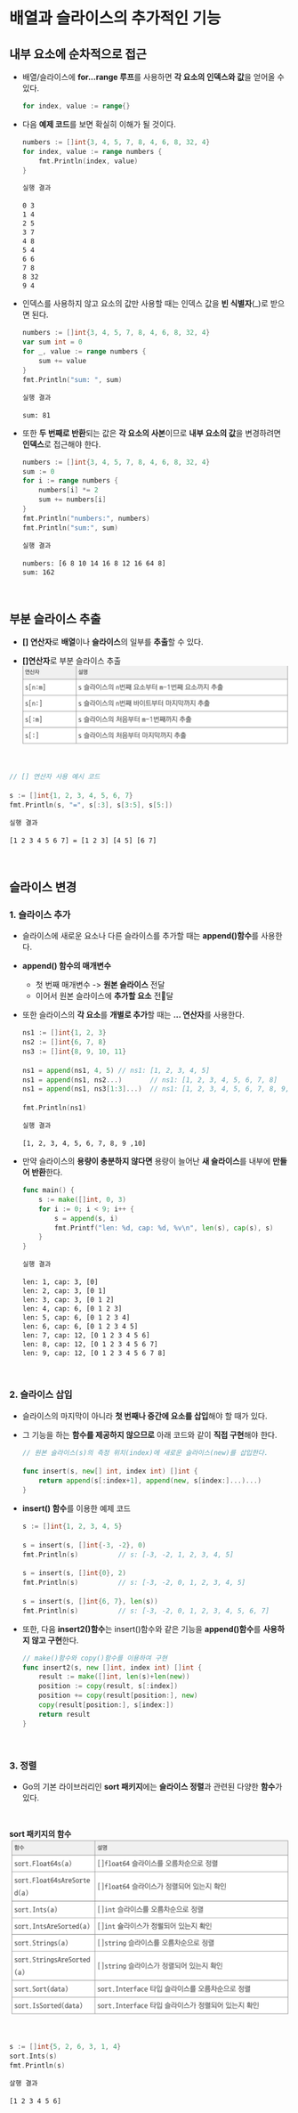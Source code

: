 # **배열과 슬라이스의 추가적인 기능**

## **내부 요소에 순차적으로 접근**
- 배열/슬라이스에 **for...range 루프**를 사용하면 **각 요소의 인덱스와 값**을 얻어올 수 있다.
    ~~~go
    for index, value := range{}
    ~~~
- 다음 **예제 코드**를 보면 확실히 이해가 될 것이다.
    ~~~go
    numbers := []int{3, 4, 5, 7, 8, 4, 6, 8, 32, 4}
    for index, value := range numbers {
        fmt.Println(index, value)
    }
    ~~~
    ~~~
    실행 결과

    0 3
    1 4
    2 5
    3 7
    4 8
    5 4
    6 6
    7 8
    8 32
    9 4
    ~~~

- 인덱스를 사용하지 않고 요소의 값만 사용할 때는 인덱스 값을 **빈 식별자**(_)로 받으면 된다.
    ~~~go
    numbers := []int{3, 4, 5, 7, 8, 4, 6, 8, 32, 4}
    var sum int = 0
    for _, value := range numbers {
        sum += value
    }
    fmt.Println("sum: ", sum)
    ~~~
    ~~~
    실행 결과

    sum: 81
    ~~~

- 또한 **두 번째로 반환**되는 값은 **각 요소의 사본**이므로 **내부 요소의 값**을 변경하려면 **인덱스**로 접근해야 한다.
    ~~~go
    numbers := []int{3, 4, 5, 7, 8, 4, 6, 8, 32, 4}
	sum := 0
	for i := range numbers {
		numbers[i] *= 2
		sum += numbers[i]
	}
	fmt.Println("numbers:", numbers)
	fmt.Println("sum:", sum)
    ~~~
    ~~~
    실행 결과

    numbers: [6 8 10 14 16 8 12 16 64 8]
    sum: 162
    ~~~

<br>

## **부분 슬라이스 추출**
- **[] 연산자**로 **배열**이나 **슬라이스**의 일부를 **추출**할 수 있다.

- **[]연산자**로 부분 슬라이스 추출
![slice_operate](/img/slice_operate.png)

<br>

~~~go
// [] 연산자 사용 예시 코드

s := []int{1, 2, 3, 4, 5, 6, 7}
fmt.Println(s, "=", s[:3], s[3:5], s[5:])
~~~
~~~
실행 결과

[1 2 3 4 5 6 7] = [1 2 3] [4 5] [6 7]
~~~

<br>

## **슬라이스 변경**

### **1. 슬라이스 추가**
- 슬라이스에 새로운 요소나 다른 슬라이스를 추가할 때는 **append()함수**를 사용한다.

- **append() 함수의 매개변수**
    - 첫 번째 매개변수 -> **원본 슬라이스** 전달
    - 이어서 원본 슬라이스에 **추가할 요소** 전달

- 또한 슬라이스의 **각 요소**를 **개별로 추가**할 때는 **... 연산자**를 사용한다.

    ~~~go
    ns1 := []int{1, 2, 3}
	ns2 := []int{6, 7, 8}
	ns3 := []int{8, 9, 10, 11}

	ns1 = append(ns1, 4, 5)	// ns1: [1, 2, 3, 4, 5]
	ns1 = append(ns1, ns2...)		// ns1: [1, 2, 3, 4, 5, 6, 7, 8]
	ns1 = append(ns1, ns3[1:3]...)	// ns1: [1, 2, 3, 4, 5, 6, 7, 8, 9, 10]

	fmt.Println(ns1)
    ~~~
    ~~~
    실행 결과

    [1, 2, 3, 4, 5, 6, 7, 8, 9 ,10]
    ~~~

- 만약 슬라이스의 **용량이 충분하지 않다면** 용량이 늘어난 **새 슬라이스**를 내부에 **만들어 반환**한다.
    ~~~go
    func main() {
        s := make([]int, 0, 3)
        for i := 0; i < 9; i++ {
            s = append(s, i)
            fmt.Printf("len: %d, cap: %d, %v\n", len(s), cap(s), s)
        }
    }
    ~~~
    ~~~
    실행 결과

    len: 1, cap: 3, [0]
    len: 2, cap: 3, [0 1]
    len: 3, cap: 3, [0 1 2]
    len: 4, cap: 6, [0 1 2 3]
    len: 5, cap: 6, [0 1 2 3 4]
    len: 6, cap: 6, [0 1 2 3 4 5]
    len: 7, cap: 12, [0 1 2 3 4 5 6]
    len: 8, cap: 12, [0 1 2 3 4 5 6 7]
    len: 9, cap: 12, [0 1 2 3 4 5 6 7 8]
    ~~~
<br>

### **2. 슬라이스 삽입**
- 슬라이스의 마지막이 아니라 **첫 번째나 중간에 요소를 삽입**해야 할 때가 있다.

- 그 기능을 하는 **함수를 제공하지 않으므로** 아래 코드와 같이 **직접 구현**해야 한다.
    ~~~go
    // 원본 슬라이스(s)의 측정 위치(index)에 새로운 슬라이스(new)를 삽입한다.

    func insert(s, new[] int, index int) []int {
	    return append(s[:index+1], append(new, s[index:]...)...)
    }
    ~~~

- **insert() 함수**를 이용한 예제 코드
    ~~~go
    s := []int{1, 2, 3, 4, 5}

	s = insert(s, []int{-3, -2}, 0)
	fmt.Println(s)			// s: [-3, -2, 1, 2, 3, 4, 5]

	s = insert(s, []int{0}, 2)
	fmt.Println(s)			// s: [-3, -2, 0, 1, 2, 3, 4, 5]

	s = insert(s, []int{6, 7}, len(s))
	fmt.Println(s)			// s: [-3, -2, 0, 1, 2, 3, 4, 5, 6, 7]
    ~~~

- 또한, 다음 **insert2()함수**는 insert()함수와 같은 기능을 **append()함수**를 **사용하지 않고 구현**한다.

    ~~~go
    // make()함수와 copy()함수를 이용하여 구현
    func insert2(s, new []int, index int) []int {
        result := make([]int, len(s)+len(new))
        position := copy(result, s[:index])
        position += copy(result[position:], new)
        copy(result[position:], s[index:])
        return result
    }
    ~~~

<br>

### **3. 정렬**
- Go의 기본 라이브러리인 **sort 패키지**에는 **슬라이스 정렬**과 관련된 다양한 **함수**가 있다.

<br>

**sort 패키지의 함수**
![slice_sort](/img/slice_sort.png)

<br>

~~~go
s := []int{5, 2, 6, 3, 1, 4}
sort.Ints(s)
fmt.Println(s)
~~~
~~~
살행 결과

[1 2 3 4 5 6]
~~~